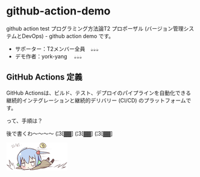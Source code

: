 # github-action-demo
github action test
プログラミング方法論T2 プロポーザル (バージョン管理システムとDevOps) - github action demo です。
- サポーター：T2メンバー全員　`☕☕☕`
- デモ作者：york-yang 　`☕☕☕`

## GitHub Actions 定義
GitHub Actionsは、ビルド、テスト、デプロイのパイプラインを自動化できる継続的インテグレーションと継続的デリバリー (CI/CD) のプラットフォームです。

って、手順は？

後で書くわ～～～～
(¦3[▓▓] (¦3[▓▓] (¦3[▓▓] 

![疲れわ!](https://github.com/york-yang-me/github-action-demo/blob/master/style_picture.png)
